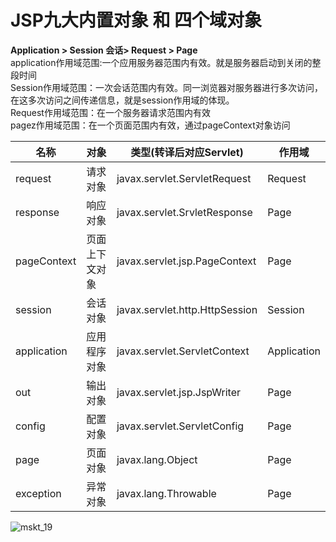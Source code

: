 # JSP九大内置对象 和 四个域对象

**Application > Session 会话> Request > Page**</br>
application作用域范围:一个应用服务器范围内有效。就是服务器启动到关闭的整段时间</br>
Session作用域范围：一次会话范围内有效。同一浏览器对服务器进行多次访问，在这多次访问之间传递信息，就是session作用域的体现。</br>
Request作用域范围：在一个服务器请求范围内有效</br>
pagez作用域范围：在一个页面范围内有效，通过pageContext对象访问</br>

名称 | 对象 | 类型(转译后对应Servlet) | 作用域
---|---|---|---
request | 请求对象 | javax.servlet.ServletRequest | Request
response | 响应对象 | javax.servlet.SrvletResponse | Page
pageContext | 页面上下文对象 | javax.servlet.jsp.PageContext | Page
session | 会话对象 | javax.servlet.http.HttpSession | Session
application | 应用程序对象 | javax.servlet.ServletContext | Application
out | 输出对象 | javax.servlet.jsp.JspWriter | Page
config | 配置对象 | javax.servlet.ServletConfig | Page
page | 页面对象 | javax.lang.Object | Page
exception | 异常对象 | javax.lang.Throwable | Page

![mskt_19](https://alexleon.oss-cn-shanghai.aliyuncs.com/markdown-pic/%E9%9D%A2%E8%AF%95%E8%80%83%E9%A2%98/mskt_19.png)